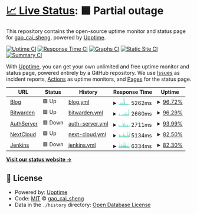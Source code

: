 # [📈 Live Status](https://status.qwq2333.top): <!--live status--> **🟧 Partial outage**

This repository contains the open-source uptime monitor and status page for [gao_cai_sheng](qwq2333.top), powered by [Upptime](https://github.com/upptime/upptime).

[![Uptime CI](https://github.com/qwq233/upptime/workflows/Uptime%20CI/badge.svg)](https://github.com/qwq233/upptime/actions?query=workflow%3A%22Uptime+CI%22)
[![Response Time CI](https://github.com/qwq233/upptime/workflows/Response%20Time%20CI/badge.svg)](https://github.com/qwq233/upptime/actions?query=workflow%3A%22Response+Time+CI%22)
[![Graphs CI](https://github.com/qwq233/upptime/workflows/Graphs%20CI/badge.svg)](https://github.com/qwq233/upptime/actions?query=workflow%3A%22Graphs+CI%22)
[![Static Site CI](https://github.com/qwq233/upptime/workflows/Static%20Site%20CI/badge.svg)](https://github.com/qwq233/upptime/actions?query=workflow%3A%22Static+Site+CI%22)
[![Summary CI](https://github.com/qwq233/upptime/workflows/Summary%20CI/badge.svg)](https://github.com/qwq233/upptime/actions?query=workflow%3A%22Summary+CI%22)

With [Upptime](https://upptime.js.org), you can get your own unlimited and free uptime monitor and status page, powered entirely by a GitHub repository. We use [Issues](https://github.com/qwq233/upptime/issues) as incident reports, [Actions](https://github.com/qwq233/upptime/actions) as uptime monitors, and [Pages](https://status.qwq2333.top) for the status page.

<!--start: status pages-->
<!-- This summary is generated by Upptime (https://github.com/upptime/upptime) -->
<!-- Do not edit this manually, your changes will be overwritten -->
<!-- prettier-ignore -->
| URL | Status | History | Response Time | Uptime |
| --- | ------ | ------- | ------------- | ------ |
| <img alt="" src="https://icons.duckduckgo.com/ip3/qwq2333.top.ico" height="13"> [Blog](https://qwq2333.top) | 🟩 Up | [blog.yml](https://github.com/qwq233/upptime/commits/HEAD/history/blog.yml) | <details><summary><img alt="Response time graph" src="./graphs/blog/response-time-week.png" height="20"> 5262ms</summary><br><a href="https://status.qwq2333.top/history/blog"><img alt="Response time 2990" src="https://img.shields.io/endpoint?url=https%3A%2F%2Fraw.githubusercontent.com%2Fqwq233%2Fupptime%2FHEAD%2Fapi%2Fblog%2Fresponse-time.json"></a><br><a href="https://status.qwq2333.top/history/blog"><img alt="24-hour response time 1983" src="https://img.shields.io/endpoint?url=https%3A%2F%2Fraw.githubusercontent.com%2Fqwq233%2Fupptime%2FHEAD%2Fapi%2Fblog%2Fresponse-time-day.json"></a><br><a href="https://status.qwq2333.top/history/blog"><img alt="7-day response time 5262" src="https://img.shields.io/endpoint?url=https%3A%2F%2Fraw.githubusercontent.com%2Fqwq233%2Fupptime%2FHEAD%2Fapi%2Fblog%2Fresponse-time-week.json"></a><br><a href="https://status.qwq2333.top/history/blog"><img alt="30-day response time 4094" src="https://img.shields.io/endpoint?url=https%3A%2F%2Fraw.githubusercontent.com%2Fqwq233%2Fupptime%2FHEAD%2Fapi%2Fblog%2Fresponse-time-month.json"></a><br><a href="https://status.qwq2333.top/history/blog"><img alt="1-year response time 2990" src="https://img.shields.io/endpoint?url=https%3A%2F%2Fraw.githubusercontent.com%2Fqwq233%2Fupptime%2FHEAD%2Fapi%2Fblog%2Fresponse-time-year.json"></a></details> | <details><summary><a href="https://status.qwq2333.top/history/blog">96.72%</a></summary><a href="https://status.qwq2333.top/history/blog"><img alt="All-time uptime 88.56%" src="https://img.shields.io/endpoint?url=https%3A%2F%2Fraw.githubusercontent.com%2Fqwq233%2Fupptime%2FHEAD%2Fapi%2Fblog%2Fuptime.json"></a><br><a href="https://status.qwq2333.top/history/blog"><img alt="24-hour uptime 95.49%" src="https://img.shields.io/endpoint?url=https%3A%2F%2Fraw.githubusercontent.com%2Fqwq233%2Fupptime%2FHEAD%2Fapi%2Fblog%2Fuptime-day.json"></a><br><a href="https://status.qwq2333.top/history/blog"><img alt="7-day uptime 96.72%" src="https://img.shields.io/endpoint?url=https%3A%2F%2Fraw.githubusercontent.com%2Fqwq233%2Fupptime%2FHEAD%2Fapi%2Fblog%2Fuptime-week.json"></a><br><a href="https://status.qwq2333.top/history/blog"><img alt="30-day uptime 91.27%" src="https://img.shields.io/endpoint?url=https%3A%2F%2Fraw.githubusercontent.com%2Fqwq233%2Fupptime%2FHEAD%2Fapi%2Fblog%2Fuptime-month.json"></a><br><a href="https://status.qwq2333.top/history/blog"><img alt="1-year uptime 88.56%" src="https://img.shields.io/endpoint?url=https%3A%2F%2Fraw.githubusercontent.com%2Fqwq233%2Fupptime%2FHEAD%2Fapi%2Fblog%2Fuptime-year.json"></a></details>
| <img alt="" src="https://icons.duckduckgo.com/ip3/pass.qwq2333.top.ico" height="13"> [Bitwarden](https://pass.qwq2333.top) | 🟩 Up | [bitwarden.yml](https://github.com/qwq233/upptime/commits/HEAD/history/bitwarden.yml) | <details><summary><img alt="Response time graph" src="./graphs/bitwarden/response-time-week.png" height="20"> 2660ms</summary><br><a href="https://status.qwq2333.top/history/bitwarden"><img alt="Response time 1759" src="https://img.shields.io/endpoint?url=https%3A%2F%2Fraw.githubusercontent.com%2Fqwq233%2Fupptime%2FHEAD%2Fapi%2Fbitwarden%2Fresponse-time.json"></a><br><a href="https://status.qwq2333.top/history/bitwarden"><img alt="24-hour response time 790" src="https://img.shields.io/endpoint?url=https%3A%2F%2Fraw.githubusercontent.com%2Fqwq233%2Fupptime%2FHEAD%2Fapi%2Fbitwarden%2Fresponse-time-day.json"></a><br><a href="https://status.qwq2333.top/history/bitwarden"><img alt="7-day response time 2660" src="https://img.shields.io/endpoint?url=https%3A%2F%2Fraw.githubusercontent.com%2Fqwq233%2Fupptime%2FHEAD%2Fapi%2Fbitwarden%2Fresponse-time-week.json"></a><br><a href="https://status.qwq2333.top/history/bitwarden"><img alt="30-day response time 2608" src="https://img.shields.io/endpoint?url=https%3A%2F%2Fraw.githubusercontent.com%2Fqwq233%2Fupptime%2FHEAD%2Fapi%2Fbitwarden%2Fresponse-time-month.json"></a><br><a href="https://status.qwq2333.top/history/bitwarden"><img alt="1-year response time 1759" src="https://img.shields.io/endpoint?url=https%3A%2F%2Fraw.githubusercontent.com%2Fqwq233%2Fupptime%2FHEAD%2Fapi%2Fbitwarden%2Fresponse-time-year.json"></a></details> | <details><summary><a href="https://status.qwq2333.top/history/bitwarden">96.29%</a></summary><a href="https://status.qwq2333.top/history/bitwarden"><img alt="All-time uptime 87.16%" src="https://img.shields.io/endpoint?url=https%3A%2F%2Fraw.githubusercontent.com%2Fqwq233%2Fupptime%2FHEAD%2Fapi%2Fbitwarden%2Fuptime.json"></a><br><a href="https://status.qwq2333.top/history/bitwarden"><img alt="24-hour uptime 96.53%" src="https://img.shields.io/endpoint?url=https%3A%2F%2Fraw.githubusercontent.com%2Fqwq233%2Fupptime%2FHEAD%2Fapi%2Fbitwarden%2Fuptime-day.json"></a><br><a href="https://status.qwq2333.top/history/bitwarden"><img alt="7-day uptime 96.29%" src="https://img.shields.io/endpoint?url=https%3A%2F%2Fraw.githubusercontent.com%2Fqwq233%2Fupptime%2FHEAD%2Fapi%2Fbitwarden%2Fuptime-week.json"></a><br><a href="https://status.qwq2333.top/history/bitwarden"><img alt="30-day uptime 91.02%" src="https://img.shields.io/endpoint?url=https%3A%2F%2Fraw.githubusercontent.com%2Fqwq233%2Fupptime%2FHEAD%2Fapi%2Fbitwarden%2Fuptime-month.json"></a><br><a href="https://status.qwq2333.top/history/bitwarden"><img alt="1-year uptime 87.16%" src="https://img.shields.io/endpoint?url=https%3A%2F%2Fraw.githubusercontent.com%2Fqwq233%2Fupptime%2FHEAD%2Fapi%2Fbitwarden%2Fuptime-year.json"></a></details>
| <img alt="" src="https://icons.duckduckgo.com/ip3/api.qwq2333.top.ico" height="13"> [AuthServer](https://api.qwq2333.top/qa/user/query) | 🟥 Down | [auth-server.yml](https://github.com/qwq233/upptime/commits/HEAD/history/auth-server.yml) | <details><summary><img alt="Response time graph" src="./graphs/auth-server/response-time-week.png" height="20"> 2711ms</summary><br><a href="https://status.qwq2333.top/history/auth-server"><img alt="Response time 1605" src="https://img.shields.io/endpoint?url=https%3A%2F%2Fraw.githubusercontent.com%2Fqwq233%2Fupptime%2FHEAD%2Fapi%2Fauth-server%2Fresponse-time.json"></a><br><a href="https://status.qwq2333.top/history/auth-server"><img alt="24-hour response time 1693" src="https://img.shields.io/endpoint?url=https%3A%2F%2Fraw.githubusercontent.com%2Fqwq233%2Fupptime%2FHEAD%2Fapi%2Fauth-server%2Fresponse-time-day.json"></a><br><a href="https://status.qwq2333.top/history/auth-server"><img alt="7-day response time 2711" src="https://img.shields.io/endpoint?url=https%3A%2F%2Fraw.githubusercontent.com%2Fqwq233%2Fupptime%2FHEAD%2Fapi%2Fauth-server%2Fresponse-time-week.json"></a><br><a href="https://status.qwq2333.top/history/auth-server"><img alt="30-day response time 2283" src="https://img.shields.io/endpoint?url=https%3A%2F%2Fraw.githubusercontent.com%2Fqwq233%2Fupptime%2FHEAD%2Fapi%2Fauth-server%2Fresponse-time-month.json"></a><br><a href="https://status.qwq2333.top/history/auth-server"><img alt="1-year response time 1605" src="https://img.shields.io/endpoint?url=https%3A%2F%2Fraw.githubusercontent.com%2Fqwq233%2Fupptime%2FHEAD%2Fapi%2Fauth-server%2Fresponse-time-year.json"></a></details> | <details><summary><a href="https://status.qwq2333.top/history/auth-server">93.99%</a></summary><a href="https://status.qwq2333.top/history/auth-server"><img alt="All-time uptime 93.29%" src="https://img.shields.io/endpoint?url=https%3A%2F%2Fraw.githubusercontent.com%2Fqwq233%2Fupptime%2FHEAD%2Fapi%2Fauth-server%2Fuptime.json"></a><br><a href="https://status.qwq2333.top/history/auth-server"><img alt="24-hour uptime 88.10%" src="https://img.shields.io/endpoint?url=https%3A%2F%2Fraw.githubusercontent.com%2Fqwq233%2Fupptime%2FHEAD%2Fapi%2Fauth-server%2Fuptime-day.json"></a><br><a href="https://status.qwq2333.top/history/auth-server"><img alt="7-day uptime 93.99%" src="https://img.shields.io/endpoint?url=https%3A%2F%2Fraw.githubusercontent.com%2Fqwq233%2Fupptime%2FHEAD%2Fapi%2Fauth-server%2Fuptime-week.json"></a><br><a href="https://status.qwq2333.top/history/auth-server"><img alt="30-day uptime 89.74%" src="https://img.shields.io/endpoint?url=https%3A%2F%2Fraw.githubusercontent.com%2Fqwq233%2Fupptime%2FHEAD%2Fapi%2Fauth-server%2Fuptime-month.json"></a><br><a href="https://status.qwq2333.top/history/auth-server"><img alt="1-year uptime 93.29%" src="https://img.shields.io/endpoint?url=https%3A%2F%2Fraw.githubusercontent.com%2Fqwq233%2Fupptime%2FHEAD%2Fapi%2Fauth-server%2Fuptime-year.json"></a></details>
| <img alt="" src="https://icons.duckduckgo.com/ip3/cloud.qwq2333.top.ico" height="13"> [NextCloud](https://cloud.qwq2333.top) | 🟩 Up | [next-cloud.yml](https://github.com/qwq233/upptime/commits/HEAD/history/next-cloud.yml) | <details><summary><img alt="Response time graph" src="./graphs/next-cloud/response-time-week.png" height="20"> 5134ms</summary><br><a href="https://status.qwq2333.top/history/next-cloud"><img alt="Response time 3633" src="https://img.shields.io/endpoint?url=https%3A%2F%2Fraw.githubusercontent.com%2Fqwq233%2Fupptime%2FHEAD%2Fapi%2Fnext-cloud%2Fresponse-time.json"></a><br><a href="https://status.qwq2333.top/history/next-cloud"><img alt="24-hour response time 5237" src="https://img.shields.io/endpoint?url=https%3A%2F%2Fraw.githubusercontent.com%2Fqwq233%2Fupptime%2FHEAD%2Fapi%2Fnext-cloud%2Fresponse-time-day.json"></a><br><a href="https://status.qwq2333.top/history/next-cloud"><img alt="7-day response time 5134" src="https://img.shields.io/endpoint?url=https%3A%2F%2Fraw.githubusercontent.com%2Fqwq233%2Fupptime%2FHEAD%2Fapi%2Fnext-cloud%2Fresponse-time-week.json"></a><br><a href="https://status.qwq2333.top/history/next-cloud"><img alt="30-day response time 4813" src="https://img.shields.io/endpoint?url=https%3A%2F%2Fraw.githubusercontent.com%2Fqwq233%2Fupptime%2FHEAD%2Fapi%2Fnext-cloud%2Fresponse-time-month.json"></a><br><a href="https://status.qwq2333.top/history/next-cloud"><img alt="1-year response time 3633" src="https://img.shields.io/endpoint?url=https%3A%2F%2Fraw.githubusercontent.com%2Fqwq233%2Fupptime%2FHEAD%2Fapi%2Fnext-cloud%2Fresponse-time-year.json"></a></details> | <details><summary><a href="https://status.qwq2333.top/history/next-cloud">82.50%</a></summary><a href="https://status.qwq2333.top/history/next-cloud"><img alt="All-time uptime 99.01%" src="https://img.shields.io/endpoint?url=https%3A%2F%2Fraw.githubusercontent.com%2Fqwq233%2Fupptime%2FHEAD%2Fapi%2Fnext-cloud%2Fuptime.json"></a><br><a href="https://status.qwq2333.top/history/next-cloud"><img alt="24-hour uptime 79.57%" src="https://img.shields.io/endpoint?url=https%3A%2F%2Fraw.githubusercontent.com%2Fqwq233%2Fupptime%2FHEAD%2Fapi%2Fnext-cloud%2Fuptime-day.json"></a><br><a href="https://status.qwq2333.top/history/next-cloud"><img alt="7-day uptime 82.50%" src="https://img.shields.io/endpoint?url=https%3A%2F%2Fraw.githubusercontent.com%2Fqwq233%2Fupptime%2FHEAD%2Fapi%2Fnext-cloud%2Fuptime-week.json"></a><br><a href="https://status.qwq2333.top/history/next-cloud"><img alt="30-day uptime 89.13%" src="https://img.shields.io/endpoint?url=https%3A%2F%2Fraw.githubusercontent.com%2Fqwq233%2Fupptime%2FHEAD%2Fapi%2Fnext-cloud%2Fuptime-month.json"></a><br><a href="https://status.qwq2333.top/history/next-cloud"><img alt="1-year uptime 99.01%" src="https://img.shields.io/endpoint?url=https%3A%2F%2Fraw.githubusercontent.com%2Fqwq233%2Fupptime%2FHEAD%2Fapi%2Fnext-cloud%2Fuptime-year.json"></a></details>
| <img alt="" src="https://icons.duckduckgo.com/ip3/apk.qwq2333.top.ico" height="13"> [Jenkins](https://apk.qwq2333.top) | 🟥 Down | [jenkins.yml](https://github.com/qwq233/upptime/commits/HEAD/history/jenkins.yml) | <details><summary><img alt="Response time graph" src="./graphs/jenkins/response-time-week.png" height="20"> 6334ms</summary><br><a href="https://status.qwq2333.top/history/jenkins"><img alt="Response time 4505" src="https://img.shields.io/endpoint?url=https%3A%2F%2Fraw.githubusercontent.com%2Fqwq233%2Fupptime%2FHEAD%2Fapi%2Fjenkins%2Fresponse-time.json"></a><br><a href="https://status.qwq2333.top/history/jenkins"><img alt="24-hour response time 4980" src="https://img.shields.io/endpoint?url=https%3A%2F%2Fraw.githubusercontent.com%2Fqwq233%2Fupptime%2FHEAD%2Fapi%2Fjenkins%2Fresponse-time-day.json"></a><br><a href="https://status.qwq2333.top/history/jenkins"><img alt="7-day response time 6334" src="https://img.shields.io/endpoint?url=https%3A%2F%2Fraw.githubusercontent.com%2Fqwq233%2Fupptime%2FHEAD%2Fapi%2Fjenkins%2Fresponse-time-week.json"></a><br><a href="https://status.qwq2333.top/history/jenkins"><img alt="30-day response time 6359" src="https://img.shields.io/endpoint?url=https%3A%2F%2Fraw.githubusercontent.com%2Fqwq233%2Fupptime%2FHEAD%2Fapi%2Fjenkins%2Fresponse-time-month.json"></a><br><a href="https://status.qwq2333.top/history/jenkins"><img alt="1-year response time 4505" src="https://img.shields.io/endpoint?url=https%3A%2F%2Fraw.githubusercontent.com%2Fqwq233%2Fupptime%2FHEAD%2Fapi%2Fjenkins%2Fresponse-time-year.json"></a></details> | <details><summary><a href="https://status.qwq2333.top/history/jenkins">82.30%</a></summary><a href="https://status.qwq2333.top/history/jenkins"><img alt="All-time uptime 98.99%" src="https://img.shields.io/endpoint?url=https%3A%2F%2Fraw.githubusercontent.com%2Fqwq233%2Fupptime%2FHEAD%2Fapi%2Fjenkins%2Fuptime.json"></a><br><a href="https://status.qwq2333.top/history/jenkins"><img alt="24-hour uptime 82.96%" src="https://img.shields.io/endpoint?url=https%3A%2F%2Fraw.githubusercontent.com%2Fqwq233%2Fupptime%2FHEAD%2Fapi%2Fjenkins%2Fuptime-day.json"></a><br><a href="https://status.qwq2333.top/history/jenkins"><img alt="7-day uptime 82.30%" src="https://img.shields.io/endpoint?url=https%3A%2F%2Fraw.githubusercontent.com%2Fqwq233%2Fupptime%2FHEAD%2Fapi%2Fjenkins%2Fuptime-week.json"></a><br><a href="https://status.qwq2333.top/history/jenkins"><img alt="30-day uptime 88.83%" src="https://img.shields.io/endpoint?url=https%3A%2F%2Fraw.githubusercontent.com%2Fqwq233%2Fupptime%2FHEAD%2Fapi%2Fjenkins%2Fuptime-month.json"></a><br><a href="https://status.qwq2333.top/history/jenkins"><img alt="1-year uptime 98.99%" src="https://img.shields.io/endpoint?url=https%3A%2F%2Fraw.githubusercontent.com%2Fqwq233%2Fupptime%2FHEAD%2Fapi%2Fjenkins%2Fuptime-year.json"></a></details>

<!--end: status pages-->

[**Visit our status website →**](https://status.qwq2333.top)

## 📄 License

- Powered by: [Upptime](https://github.com/upptime/upptime)
- Code: [MIT](./LICENSE) © [gao_cai_sheng](qwq2333.top)
- Data in the `./history` directory: [Open Database License](https://opendatacommons.org/licenses/odbl/1-0/)

